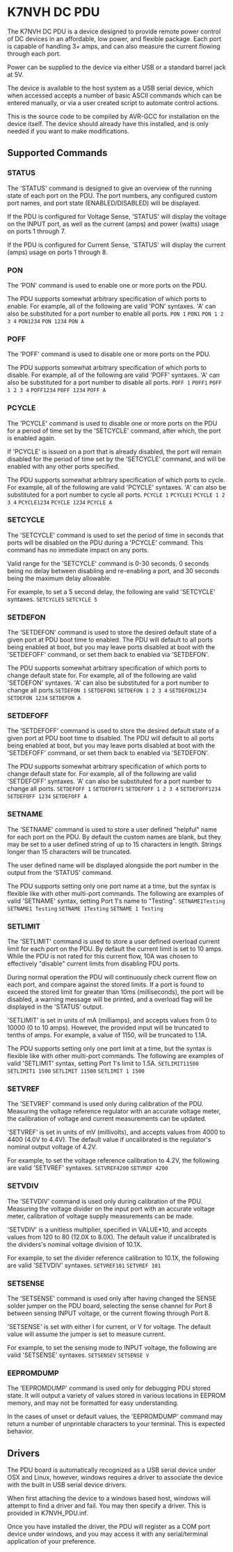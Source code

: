 K7NVH DC PDU
=======

The K7NVH DC PDU is a device designed to provide remote power control of DC devices in an affordable, low power, and flexible package. Each port is capable of handling 3+ amps, and can also measure the current flowing through each port.

Power can be supplied to the device via either USB or a standard barrel jack at 5V.

The device is available to the host system as a USB serial device, which when accessed accepts a number of basic ASCII commands which can be entered manually, or via a user created script to automate control actions.

This is the source code to be compiled by AVR-GCC for installation on the device itself. The device should already have this installed, and is only needed if you want to make modifications.

## Supported Commands
### STATUS
The 'STATUS' command is designed to give an overview of the running state of each port on the PDU. The port numbers, any configured custom port names, and port state (ENABLED/DISABLED) will be displayed.

If the PDU is configured for Voltage Sense, 'STATUS' will display the voltage on the INPUT port, as well as the current (amps) and power (watts) usage on ports 1 through 7.

If the PDU is configured for Current Sense, 'STATUS' will display the current (amps) usage on ports 1 through 8.

### PON
The 'PON' command is used to enable one or more ports on the PDU.

The PDU supports somewhat arbitrary specification of which ports to enable. For example, all of the following are valid 'PON' syntaxes. 'A' can also be substituted for a port number to enable all ports.
`PON 1` `PON1` `PON 1 2 3 4` `PON1234` `PON 1234` `PON A`

### POFF
The 'POFF' command is used to disable one or more ports on the PDU.

The PDU supports somewhat arbitrary specification of which ports to disable. For example, all of the following are valid 'POFF' syntaxes. 'A' can also be substituted for a port number to disable all ports.
`POFF 1` `POFF1` `POFF 1 2 3 4` `POFF1234` `POFF 1234` `POFF A`

### PCYCLE
The 'PCYCLE' command is used to disable one or more ports on the PDU for a period of time set by the 'SETCYCLE' command, after which, the port is enabled again.

If 'PCYCLE' is issued on a port that is already disabled, the port will remain disabled for the period of time set by the 'SETCYCLE' command, and will be enabled with any other ports specified.

The PDU supports somewhat arbitrary specification of which ports to cycle. For example, all of the following are valid 'PCYCLE' syntaxes. 'A' can also be substituted for a port number to cycle all ports. `PCYCLE 1` `PCYCLE1` `PCYCLE 1 2 3 4` `PCYCLE1234` `PCYCLE 1234` `PCYCLE A`

### SETCYCLE
The 'SETCYCLE' command is used to set the period of time in seconds that ports will be disabled on the PDU during a 'PCYCLE' command. This command has no immediate impact on any ports.

Valid range for the 'SETCYCLE' command is 0-30 seconds. 0 seconds being no delay between disabling and re-enabling a port, and 30 seconds being the maximum delay allowable.

For example, to set a 5 second delay, the following are valid 'SETCYCLE' syntaxes. `SETCYCLE5` `SETCYCLE 5`

### SETDEFON
The 'SETDEFON' command is used to store the desired default state of a given port at PDU boot time to enabled. The PDU will default to all ports being enabled at boot, but you may leave ports disabled at boot with the 'SETDEFOFF' command, or set them back to enabled via 'SETDEFON'.

The PDU supports somewhat arbitrary specification of which ports to change default state for. For example, all of the following are valid 'SETDEFON' syntaxes. 'A' can also be substituted for a port number to change all ports.`SETDEFON 1` `SETDEFON1` `SETDEFON 1 2 3 4` `SETDEFON1234` `SETDEFON 1234` `SETDEFON A`

### SETDEFOFF
The 'SETDEFOFF' command is used to store the desired default state of a given port at PDU boot time to disabled. The PDU will default to all ports being enabled at boot, but you may leave ports disabled at boot with the 'SETDEFOFF' command, or set them back to enabled via 'SETDEFON'.

The PDU supports somewhat arbitrary specification of which ports to change default state for. For example, all of the following are valid 'SETDEFOFF' syntaxes. 'A' can also be substituted for a port number to change all ports. `SETDEFOFF 1` `SETDEFOFF1` `SETDEFOFF 1 2 3 4` `SETDEFOFF1234` `SETDEFOFF 1234` `SETDEFOFF A`

### SETNAME
The 'SETNAME' command is used to store a user defined "helpful" name for each port on the PDU. By default the custom names are blank, but they may be set to a user defined string of up to 15 characters in length. Strings longer than 15 characters will be truncated.

The user defined name will be displayed alongside the port number in the output from the 'STATUS' command.

The PDU supports setting only one port name at a time, but the syntax is flexible like with other multi-port commands. The following are examples of valid 'SETNAME' syntax, setting Port 1's name to "Testing". `SETNAME1Testing` `SETNAME1 Testing` `SETNAME 1Testing` `SETNAME 1 Testing`

### SETLIMIT
The 'SETLIMIT' command is used to store a user defined overload current limit for each port on the PDU. By default the current limit is set to 10 amps. While the PDU is not rated for this current flow, 10A was chosen to effectively "disable" current limits from disabling PDU ports.

During normal operation the PDU will continuously check current flow on each port, and compare against the stored limits. If a port is found to exceed the stored limit for greater than 10ms (milliseconds), the port will be disabled, a warning message will be printed, and a overload flag will be displayed in the 'STATUS' output.

'SETLIMIT' is set in units of mA (milliamps), and accepts values from 0 to 10000 (0 to 10 amps). However, the provided input will be truncated to tenths of amps. For example, a value of 1150, will be truncated to 1.1A.

The PDU supports setting only one port limit at a time, but the syntax is flexible like with other multi-port commands. The following are examples of valid 'SETLIMIT' syntax, setting Port 1's limit to 1.5A. `SETLIMIT11500` `SETLIMIT1 1500` `SETLIMIT 11500` `SETLIMIT 1 1500`

### SETVREF
The 'SETVREF' command is used only during calibration of the PDU. Measuring the voltage reference regulator with an accurate voltage meter, the calibration of voltage and current measurements can be updated.

'SETVREF' is set in units of mV (millivolts), and accepts values from 4000 to 4400 (4.0V to 4.4V). The default value if uncalibrated is the regulator's nominal output voltage of 4.2V.

For example, to set the voltage reference calibration to 4.2V, the following are valid 'SETVREF' syntaxes. `SETVREF4200` `SETVREF 4200`

### SETVDIV
The 'SETVDIV' command is used only during calibration of the PDU. Measuring the voltage divider on the input port with an accurate voltage meter, calibration of voltage supply measurements can be made.

'SETVDIV' is a unitless multiplier, specified in VALUE*10, and accepts values from 120 to 80 (12.0X to 8.0X). The default value if uncalibrated is the dividers's nominal voltage division of 10.1X.

For example, to set the divider reference calibration to 10.1X, the following are valid 'SETVDIV' syntaxes. `SETVREF101` `SETVREF 101`

### SETSENSE
The 'SETSENSE' command is used only after having changed the SENSE solder jumper on the PDU board, selecting the sense channel for Port 8 between sensing INPUT voltage, or the current flowing through Port 8.

'SETSENSE' is set with either I for current, or V for voltage. The default value will assume the jumper is set to measure current.

For example, to set the sensing mode to INPUT voltage, the following are valid 'SETSENSE' syntaxes. `SETSENSEV` `SETSENSE V`

### EEPROMDUMP
The 'EEPROMDUMP' command is used only for debugging PDU stored state. It will output a variety of values stored in various locations in EEPROM memory, and may not be formatted for easy understanding.

In the cases of unset or default values, the 'EEPROMDUMP' command may return a number of unprintable characters to your terminal. This is expected behavior.

## Drivers
The PDU board is automatically recognized as a USB serial device under OSX and Linux, however, windows requires a driver to associate the device with the built in USB serial device drivers.

When first attaching the device to a windows based host, windows will attempt to find a driver and fail. You may then specify a driver. This is provided in K7NVH_PDU.inf.

Once you have installed the driver, the PDU will register as a COM port device under windows, and you may access it with any serial/terminal application of your preference.